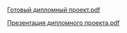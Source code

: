 [Готовый дипломный проект.pdf](https://github.com/user-attachments/files/17713128/default.pdf)

[Презентация дипломного проекта.pdf](https://github.com/user-attachments/files/17713129/default.pdf)

